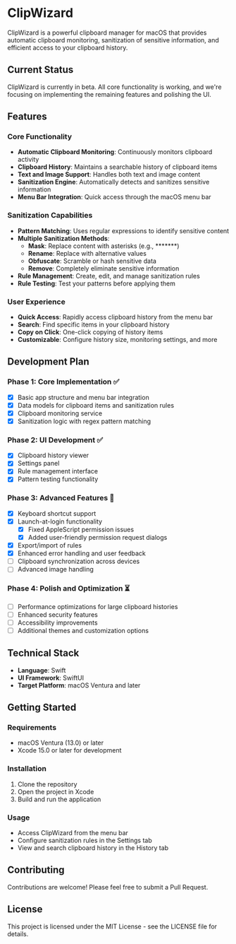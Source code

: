 # ClipWizard

ClipWizard is a powerful clipboard manager for macOS that provides automatic clipboard monitoring, sanitization of sensitive information, and efficient access to your clipboard history.

## Current Status

ClipWizard is currently in beta. All core functionality is working, and we're focusing on implementing the remaining features and polishing the UI.

## Features

### Core Functionality
- **Automatic Clipboard Monitoring**: Continuously monitors clipboard activity
- **Clipboard History**: Maintains a searchable history of clipboard items
- **Text and Image Support**: Handles both text and image content
- **Sanitization Engine**: Automatically detects and sanitizes sensitive information
- **Menu Bar Integration**: Quick access through the macOS menu bar

### Sanitization Capabilities
- **Pattern Matching**: Uses regular expressions to identify sensitive content
- **Multiple Sanitization Methods**:
  - **Mask**: Replace content with asterisks (e.g., *******)
  - **Rename**: Replace with alternative values
  - **Obfuscate**: Scramble or hash sensitive data
  - **Remove**: Completely eliminate sensitive information
- **Rule Management**: Create, edit, and manage sanitization rules
- **Rule Testing**: Test your patterns before applying them

### User Experience
- **Quick Access**: Rapidly access clipboard history from the menu bar
- **Search**: Find specific items in your clipboard history
- **Copy on Click**: One-click copying of history items
- **Customizable**: Configure history size, monitoring settings, and more

## Development Plan

### Phase 1: Core Implementation ✅
- [x] Basic app structure and menu bar integration
- [x] Data models for clipboard items and sanitization rules
- [x] Clipboard monitoring service
- [x] Sanitization logic with regex pattern matching

### Phase 2: UI Development ✅
- [x] Clipboard history viewer
- [x] Settings panel
- [x] Rule management interface
- [x] Pattern testing functionality

### Phase 3: Advanced Features 🔄
- [x] Keyboard shortcut support
- [x] Launch-at-login functionality
  - [x] Fixed AppleScript permission issues
  - [x] Added user-friendly permission request dialogs
- [x] Export/import of rules
- [x] Enhanced error handling and user feedback
- [ ] Clipboard synchronization across devices
- [ ] Advanced image handling

### Phase 4: Polish and Optimization ⏳
- [ ] Performance optimizations for large clipboard histories
- [ ] Enhanced security features
- [ ] Accessibility improvements
- [ ] Additional themes and customization options

## Technical Stack

- **Language**: Swift
- **UI Framework**: SwiftUI
- **Target Platform**: macOS Ventura and later

## Getting Started

### Requirements
- macOS Ventura (13.0) or later
- Xcode 15.0 or later for development

### Installation
1. Clone the repository
2. Open the project in Xcode
3. Build and run the application

### Usage
- Access ClipWizard from the menu bar
- Configure sanitization rules in the Settings tab
- View and search clipboard history in the History tab

## Contributing

Contributions are welcome! Please feel free to submit a Pull Request.

## License

This project is licensed under the MIT License - see the LICENSE file for details.
